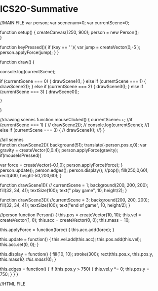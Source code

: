 # ICS2O-Summative
//MAIN FILE
 var person;
var scenenum=0;
var currentScene=0;

function setup() {
  createCanvas(1250, 900);
  person = new Person();     
}

function keyPressed(){
  if (key == ' '){
    var jump = createVector(0,-5 );
    person.applyForce(jump);
   } 
}

function draw() {
  
  console.log(currentScene);
  
   if (currentScene === 0) {
        drawScene1();
    } else if (currentScene === 1) {
        drawScene2();
    } else if (currentScene === 2) {
        drawScene3();
    } else if (currentScene === 3) {
        drawScene0();
    
    }

  
}




//drawing scenes
function mouseClicked() {
  currentScene++;
    //if (currentScene === 1) {
    //    drawScene2();
    //    console.log(currentScene);
    //} else if (currentScene === 3) {
    //    drawScene1();
    //}
}



//all scenes  
  function drawScene2(){
  background(51);
  translate(-person.pos.x,0);
  var gravity = createVector(0,0.4);
  person.applyForce(gravity);
  if(mouseIsPressed){
  
  var force = createVector(-0.1,0);
  person.applyForce(force);
  }
  person.update();
  person.edges();
    person.display();
    //pop();
  fill(250,0,60);
  rect(400, height-50,200,60);
  }


 function drawScene1(){
// currentScene = 1;
 background(200, 200, 200);
 fill(32, 34, 41);
 textSize(100);
 text(" play game", 10, height/2);
 }
 
 
 function drawScene3(){
   //currentScene = 3;
   background(200, 200, 200);
   fill(32, 34, 41);
   textSize(100);
   text("end of game", 10, height/2);
 }



//person
function Person() {
  this.pos = createVector(10, 10);
  this.vel = createVector(1, 0);
  this.acc = createVector(0, 0);
  this.mass = 10;
  
  this.applyForce = function(force) {
    this.acc.add(force);
  }
  
  this.update = function() {
    this.vel.add(this.acc);
    this.pos.add(this.vel);
    this.acc.set(0, 0);
  }
  
  this.display = function() {
    fill(10, 10);
    stroke(300);
    rect(this.pos.x, this.pos.y, this.mass*10, this.mass*10);
  }
  
  this.edges = function() {
    if (this.pos.y > 750) {
      this.vel.y *= 0;
      this.pos.y = 750;
    }
  }
}


//HTML FILE
<html>
<head>
  <meta charset="UTF-8">
  <meta name="viewport" content="width=device-width, initial-scale=1.0">

  <!-- PLEASE NO CHANGES BELOW THIS LINE (UNTIL I SAY SO) -->
  <script language="javascript" type="text/javascript" src="libraries/p5.min.js"></script>
  <script language="javascript" type="text/javascript" src="character.js"></script>
  <script language="javascript" type="text/javascript" src="person.js"></script>
  <script language="javascript" type="text/javascript" src="p5js-temp-game_for_the_kids987446559228305290.js"></script>
  <!-- OK, YOU CAN MAKE CHANGES BELOW THIS LINE AGAIN -->

  <!-- This line removes any default padding and style.
       You might only need one of these values set. -->
  <style> body { padding: 0; margin: 0; } </style>
</head>

<body>
</body>
</html>
